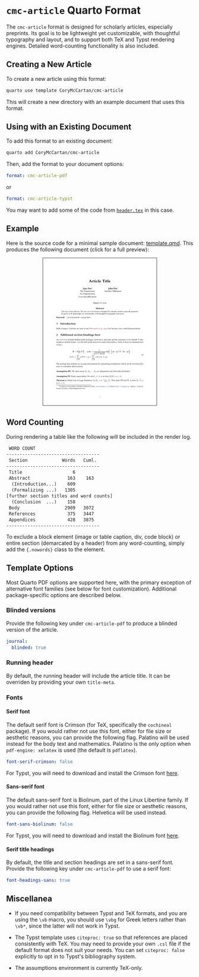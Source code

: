 
# `cmc-article` Quarto Format

The `cmc-article` format is designed for scholarly articles, especially preprints.
Its goal is to be lightweight yet customizable, with thoughtful typography and layout, and to support both TeX and Typst rendering engines.
Detailed word-counting functionality is also included.

## Creating a New Article

To create a new article using this format:

```bash
quarto use template CoryMcCartan/cmc-article
```

This will create a new directory with an example document that uses this format.

## Using with an Existing Document

To add this format to an existing document:

```bash
quarto add CoryMcCartan/cmc-article
```

Then, add the format to your document options:

```yaml
format: cmc-article-pdf
```
or

```yaml
format: cmc-article-typst
```
You may want to add some of the code from [`header.tex`](./header.tex) in this
case.

## Example

Here is the source code for a minimal sample document: [template.qmd](template.qmd).
This produces the following document (click for a full preview):

<p align="center">
<a href="template.pdf">
<kbd> <img src="thumb.png" width=306 style="border: 1px solid #444"> </kbd>
</a>
</p>

## Word Counting

During rendering a table like the following will be included in the render log.

```
 WORD COUNT
-----------------------------------
 Section             Words   Cuml.
-----------------------------------
 Title                   6
 Abstract              163    163
  (Introduction...)    609
  (Formalizing ...)   1305
[further section titles and word counts]
  (Conclusion  ...)    158
 Body                 2909   3072
 References            375   3447
 Appendices            428   3875
-----------------------------------
```

To exclude a block element (image or table caption, div, code block) or entire
section (demarcated by a header) from any word-counting, simply add the
`{.nowords}` class to the element.

## Template Options

Most Quarto PDF options are supported here, with the primary exception of
alternative font families (see below for font customization).
Additional package-specific options are described below.

### Blinded versions

Provide the following key under `cmc-article-pdf` to produce a blinded version of the article.
```yaml
journal:
  blinded: true
```

### Running header
By default, the running header will include the article title.
It can be overriden by providing your own `title-meta`.

### Fonts

#### Serif font
The default serif font is Crimson (for TeX, specifically the `cochineal` package).
If you would rather not use this font, either for file size or aesthetic reasons, you can provide the following flag.
Palatino will be used instead for the body text and mathematics.
Palatino is the only option when `pdf-engine: xelatex` is used (the default is `pdflatex`).
```yaml
font-serif-crimson: false
```

For Typst, you will need to download and install the Crimson font [here](https://fontsarena.com/wp-content/uploads/2018/12/CrimsonPro.zip).


#### Sans-serif font
The default sans-serif font is Biolinum, part of the Linux Libertine family.
If you would rather not use this font, either for file size or aesthetic reasons, you can provide the following flag.
Helvetica will be used instead.
```yaml
font-sans-biolinum: false
```

For Typst, you will need to download and install the Biolinum font [here](https://dl.dafont.com/dl/?f=linux_biolinum).

#### Serif title headings

By default, the title and section headings are set in a sans-serif font.
Provide the following key under `cmc-article-pdf` to use a serif font:
```yaml
font-headings-sans: true
```

## Miscellanea

- If you need compatibility between Typst and TeX formats, and you are using the
`\vb` macro, you should use `\vbg` for Greek letters rather than `\vb*`, since
the latter will not work in Typst.

- The Typst template uses `citeproc: true` so that references are placed
  consistently with TeX. You may need to provide your own `.csl` file if the
  default format does not suit your needs. You can set `citeproc: false`
  explicitly to opt in to Typst's bibliography system.

- The assumptions environment is currently TeX-only.